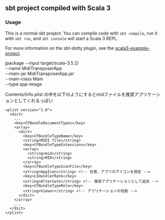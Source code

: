 ## sbt project compiled with Scala 3

### Usage

This is a normal sbt project. You can compile code with `sbt compile`, run it with `sbt run`, and `sbt console` will start a Scala 3 REPL.

For more information on the sbt-dotty plugin, see the
[scala3-example-project](https://github.com/scala/scala3-example-project/blob/main/README.md).


jpackage --input target/scala-3.5.2/ \
         --name MidiTransposerApp \
         --main-jar MidiTransposerApp.jar \
         --main-class Main \
         --type app-image

Contents/Info.plist の中を以下のようにするとmidファイルを推奨アプリケーションとしてくれるっぽい

```
<plist version="1.0">
  <dict>
    ...
    <key>CFBundleDocumentTypes</key>
    <array>
      <dict>
        <key>CFBundleTypeName</key>
        <string>MIDI file</string>
        <key>CFBundleTypeExtensions</key>
        <array>
          <string>mid</string>
          <string>MID</string>
        </array>
        <key>CFBundleTypeIconFile</key>
        <string>AppIcon</string> <!-- 任意、アプリのアイコンを設定 -->
        <key>LSHandlerRank</key>
        <string>Alternate</string> <!-- 推奨アプリケーションとして追加 -->
        <key>CFBundleTypeRole</key>
        <string>Viewer</string> <!-- アプリケーションの役割 -->
      </dict>
    </array>
    ...
  </dict>
</plist>
```